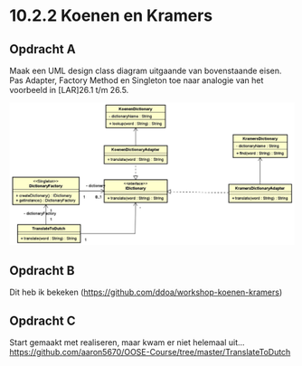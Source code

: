 # 10.2.2 Koenen en Kramers

## Opdracht A
Maak een UML design class diagram uitgaande van bovenstaande eisen. 
Pas Adapter, Factory Method en Singleton toe naar analogie van het voorbeeld in [LAR]26.1 t/m
26.5.  

![Class Diagram](https://github.com/aaron5670/OOSE-Course/blob/master/TranslateToDutch/diagram.jpg?raw=true)

## Opdracht B
Dit heb ik bekeken (https://github.com/ddoa/workshop-koenen-kramers)

## Opdracht C
Start gemaakt met realiseren, maar kwam er niet helemaal uit...
https://github.com/aaron5670/OOSE-Course/tree/master/TranslateToDutch
